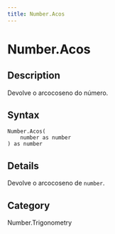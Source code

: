 ```yaml
---
title: Number.Acos
---
```


# Number.Acos


## Description

Devolve o arcocoseno do número.


## Syntax

```powerquery
Number.Acos(
    number as number
) as number
```


## Details

Devolve o arcocoseno de <code>number</code>.



## Category
Number.Trigonometry
